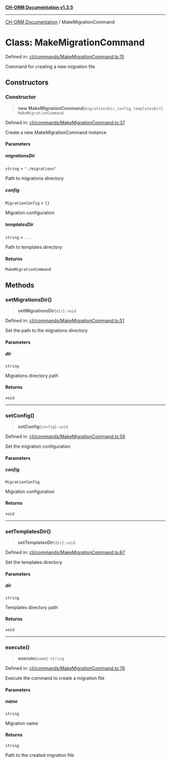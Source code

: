 [**CH-ORM Documentation v1.3.5**](../README.md)

***

[CH-ORM Documentation](../globals.md) / MakeMigrationCommand

# Class: MakeMigrationCommand

Defined in: [cli/commands/MakeMigrationCommand.ts:15](https://github.com/iarayan/ch-orm/blob/main/src/cli/commands/MakeMigrationCommand.ts#L15)

Command for creating a new migration file

## Constructors

### Constructor

> **new MakeMigrationCommand**(`migrationsDir`, `config`, `templatesDir`): `MakeMigrationCommand`

Defined in: [cli/commands/MakeMigrationCommand.ts:37](https://github.com/iarayan/ch-orm/blob/main/src/cli/commands/MakeMigrationCommand.ts#L37)

Create a new MakeMigrationCommand instance

#### Parameters

##### migrationsDir

`string` = `"./migrations"`

Path to migrations directory

##### config

`MigrationConfig` = `{}`

Migration configuration

##### templatesDir

`string` = `...`

Path to templates directory

#### Returns

`MakeMigrationCommand`

## Methods

### setMigrationsDir()

> **setMigrationsDir**(`dir`): `void`

Defined in: [cli/commands/MakeMigrationCommand.ts:51](https://github.com/iarayan/ch-orm/blob/main/src/cli/commands/MakeMigrationCommand.ts#L51)

Set the path to the migrations directory

#### Parameters

##### dir

`string`

Migrations directory path

#### Returns

`void`

***

### setConfig()

> **setConfig**(`config`): `void`

Defined in: [cli/commands/MakeMigrationCommand.ts:59](https://github.com/iarayan/ch-orm/blob/main/src/cli/commands/MakeMigrationCommand.ts#L59)

Set the migration configuration

#### Parameters

##### config

`MigrationConfig`

Migration configuration

#### Returns

`void`

***

### setTemplatesDir()

> **setTemplatesDir**(`dir`): `void`

Defined in: [cli/commands/MakeMigrationCommand.ts:67](https://github.com/iarayan/ch-orm/blob/main/src/cli/commands/MakeMigrationCommand.ts#L67)

Set the templates directory

#### Parameters

##### dir

`string`

Templates directory path

#### Returns

`void`

***

### execute()

> **execute**(`name`): `string`

Defined in: [cli/commands/MakeMigrationCommand.ts:76](https://github.com/iarayan/ch-orm/blob/main/src/cli/commands/MakeMigrationCommand.ts#L76)

Execute the command to create a migration file

#### Parameters

##### name

`string`

Migration name

#### Returns

`string`

Path to the created migration file
